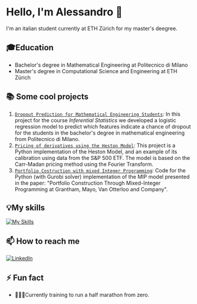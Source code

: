 # Hello, I'm Alessandro 👋

I'm an italian student currently at ETH Zürich for my master's deegree.

## 🎓Education
- Bachelor's degree in Mathematical Engineering at Politecnico di Milano
- Master's degree in Computational Science and Engineering at ETH Zürich

## 📚 Some cool projects

1. [`Dropout Prediction for Mathematical Engineering Students`](https://github.com/i-Alessandro/Progetto-Inferenza-Statistica/tree/main): In this project for the course *Inferential Statistics* we developed a logistic regression model to predict which features indicate a chance of dropout for the students in the bachelor's degree in  mathematical engineering from Politecnico di Milano.
2. [`Pricing of derivatives using the Heston Model`](https://github.com/i-Alessandro/Implementation-and-Calibration-of-the-Heston-Model): This project is a Python implementation of the Heston Model, and an example of its calibration using data from the S&P 500 ETF. The model is based on the Carr-Madan pricing method using the Fourier Transform.
3. [`Portfolio Costruction with mixed Integer Programming`](https://github.com/i-Alessandro/Mixed-Integer-Programming-for-Portfolio-Construction): Code for the Python (with Gurobi solver) implementation of the MIP model presented in the paper: "Portfolio Construction Through Mixed-Integer Programming at Grantham, Mayo, Van Otterloo and Company".

## 💡My skills

[![My Skills](https://skillicons.dev/icons?i=py,c,cpp,matlab,r,git)](https://skillicons.dev)

## 📫 How to reach me 

[![LinkedIn](https://img.shields.io/badge/linkedin-%230077B5.svg?style=for-the-badge&logo=linkedin&logoColor=white)](https://www.linkedin.com/in/alessandro-wiget-aaba8b237/)

## ⚡ Fun fact 
- 🏃‍♂️‍➡️Currently training to run a half marathon from zero.
